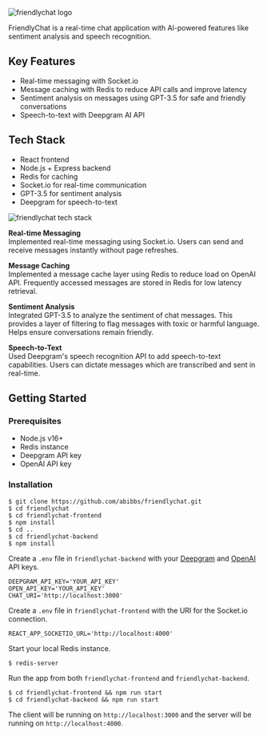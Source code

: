 ![friendlychat logo](https://i.ibb.co/D9qVdfb/Friendly-Chat-logo-large.png)

FriendlyChat is a real-time chat application with AI-powered features like sentiment analysis and speech recognition.

## Key Features
- Real-time messaging with Socket.io
- Message caching with Redis to reduce API calls and improve latency
- Sentiment analysis on messages using GPT-3.5 for safe and friendly conversations
- Speech-to-text with Deepgram AI API

## Tech Stack
- React frontend
- Node.js + Express backend
- Redis for caching
- Socket.io for real-time communication
- GPT-3.5 for sentiment analysis
- Deepgram for speech-to-text

![friendlychat tech stack](https://i.ibb.co/TcG1ygc/Friendlychat-Tech-Stack.png)

**Real-time Messaging**  
Implemented real-time messaging using Socket.io. Users can send and receive messages instantly without page refreshes.

**Message Caching**  
Implemented a message cache layer using Redis to reduce load on OpenAI API. Frequently accessed messages are stored in Redis for low latency retrieval.

**Sentiment Analysis**  
Integrated GPT-3.5 to analyze the sentiment of chat messages. This provides a layer of filtering to flag messages with toxic or harmful language. Helps ensure conversations remain friendly.

**Speech-to-Text**  
Used Deepgram's speech recognition API to add speech-to-text capabilities. Users can dictate messages which are transcribed and sent in real-time.

## Getting Started
### Prerequisites
-   Node.js v16+
-   Redis instance
-   Deepgram API key
-   OpenAI API key

### Installation
    $ git clone https://github.com/abibbs/friendlychat.git
    $ cd friendlychat
    $ cd friendlychat-frontend
    $ npm install
    $ cd ..
    $ cd friendlychat-backend
    $ npm install

Create a `.env` file in `friendlychat-backend` with your [Deepgram](https://deepgram.com/) and [OpenAI](https://openai.com/) API keys.

    DEEPGRAM_API_KEY='YOUR_API_KEY'
    OPEN_API_KEY='YOUR_API_KEY'
    CHAT_URI='http://localhost:3000'

Create a `.env` file in `friendlychat-frontend` with the URI for the Socket.io connection.

    REACT_APP_SOCKETIO_URL='http://localhost:4000'

Start your local Redis instance.

    $ redis-server

Run the app from both `friendlychat-frontend` and `friendlychat-backend`.

    $ cd friendlychat-frontend && npm run start
    $ cd friendlychat-backend && npm run start

The client will be running on `http://localhost:3000` and the server will be running on `http://localhost:4000`.
